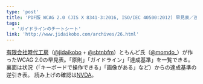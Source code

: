 ```yaml
---
type: 'post'
title: 'PDF版 WCAG 2.0 (JIS X 8341-3:2016, ISO/IEC 40500:2012) 早見表／逆引き表'
tags:
  - 'ガイドラインのチートシート'
link: 'http://www.jidaikobo.com/archives/26.html'
---
```

<a href="https://www.jidaikobo.com">有限会社時代工房</a>（<a href="https://twitter.com/jidaikobo">@jidaikobo</a> + <a href="https://twitter.com/sbtnbfm">@sbtnbfm</a>）ともんど氏（<a href="https://twitter.com/momdo_">@momdo_</a>）が作ったWCAG 2.0の早見表。「原則」「ガイドライン」「達成基準」を一覧できる。
裏面は状況（「キーボードで操作できる」「画像がある」など）からの達成基準の逆引き表。
読み上げの確認は<a href="https://www.nvda.jp/">NVDA</a>。